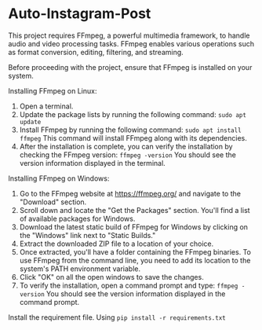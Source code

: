 # Auto-Instagram-Post

This project requires FFmpeg, a powerful multimedia framework, to handle audio and video processing tasks. FFmpeg enables various operations such as format conversion, editing, filtering, and streaming.

Before proceeding with the project, ensure that FFmpeg is installed on your system.

Installing FFmpeg on Linux:
1. Open a terminal.
2. Update the package lists by running the following command: `sudo apt update`
3. Install FFmpeg by running the following command: `sudo apt install ffmpeg` This command will install FFmpeg along with its dependencies.
4. After the installation is complete, you can verify the installation by checking the FFmpeg version: `ffmpeg -version` You should see the version information displayed in the terminal.

Installing FFmpeg on Windows:
1. Go to the FFmpeg website at https://ffmpeg.org/ and navigate to the "Download" section.
2. Scroll down and locate the "Get the Packages" section. You'll find a list of available packages for Windows.
3. Download the latest static build of FFmpeg for Windows by clicking on the "Windows" link next to "Static Builds."
4. Extract the downloaded ZIP file to a location of your choice.
5. Once extracted, you'll have a folder containing the FFmpeg binaries. To use FFmpeg from the command line, you need to add its location to the system's PATH environment variable.
6. Click "OK" on all the open windows to save the changes.
7. To verify the installation, open a command prompt and type: `ffmpeg -version` You should see the version information displayed in the command prompt.


Install the requirement file. Using `pip install -r requirements.txt`

